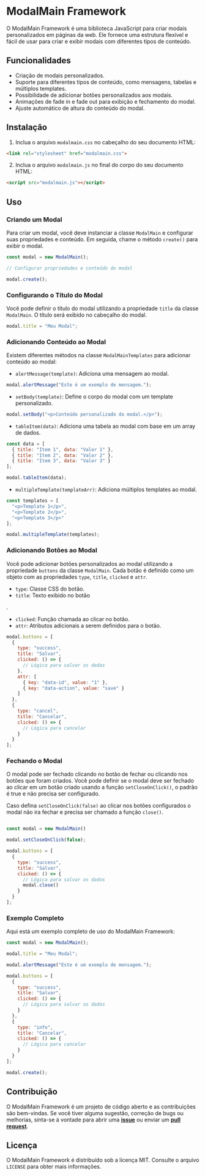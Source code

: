 # ModalMain Framework

O ModalMain Framework é uma biblioteca JavaScript para criar modais personalizados em páginas da web. Ele fornece uma estrutura flexível e fácil de usar para criar e exibir modais com diferentes tipos de conteúdo.

## Funcionalidades

- Criação de modais personalizados.
- Suporte para diferentes tipos de conteúdo, como mensagens, tabelas e múltiplos templates.
- Possibilidade de adicionar botões personalizados aos modais.
- Animações de fade in e fade out para exibição e fechamento do modal.
- Ajuste automático de altura do conteúdo do modal.

## Instalação

1. Inclua o arquivo `modalmain.css` no cabeçalho do seu documento HTML:

```html
<link rel="stylesheet" href="modalmain.css">
```

2. Inclua o arquivo `modalmain.js` no final do corpo do seu documento HTML:

```html
<script src="modalmain.js"></script>
```

## Uso

### Criando um Modal

Para criar um modal, você deve instanciar a classe `ModalMain` e configurar suas propriedades e conteúdo. Em seguida, chame o método `create()` para exibir o modal.

```javascript
const modal = new ModalMain();

// Configurar propriedades e conteúdo do modal

modal.create();
```

### Configurando o Título do Modal

Você pode definir o título do modal utilizando a propriedade `title` da classe `ModalMain`. O título será exibido no cabeçalho do modal.

```javascript
modal.title = "Meu Modal";
```

### Adicionando Conteúdo ao Modal

Existem diferentes métodos na classe `ModalMainTemplates` para adicionar conteúdo ao modal:

- `alertMessage(template)`: Adiciona uma mensagem ao modal.

```javascript
modal.alertMessage("Este é um exemplo de mensagem.");
```

- `setBody(template)`: Define o corpo do modal com um template personalizado.

```javascript
modal.setBody("<p>Conteúdo personalizado do modal.</p>");
```

- `tableItem(data)`: Adiciona uma tabela ao modal com base em um array de dados.

```javascript
const data = [
  { title: "Item 1", data: "Valor 1" },
  { title: "Item 2", data: "Valor 2" },
  { title: "Item 3", data: "Valor 3" }
];

modal.tableItem(data);
```

- `multipleTemplate(templateArr)`: Adiciona múltiplos templates ao modal.

```javascript
const templates = [
  "<p>Template 1</p>",
  "<p>Template 2</p>",
  "<p>Template 3</p>"
];

modal.multipleTemplate(templates);
```

### Adicionando Botões ao Modal

Você pode adicionar botões personalizados ao modal utilizando a propriedade `buttons` da classe `ModalMain`. Cada botão é definido como um objeto com as propriedades `type`, `title`, `clicked` e `attr`.

- `type`: Classe CSS do botão.
- `title`: Texto exibido no botão

.
- `clicked`: Função chamada ao clicar no botão.
- `attr`: Atributos adicionais a serem definidos para o botão.

```javascript
modal.buttons = [
  {
    type: "success",
    title: "Salvar",
    clicked: () => {
      // Lógica para salvar os dados
    },
    attr: [
      { key: "data-id", value: "1" },
      { key: "data-action", value: "save" }
    ]
  },
  {
    type: "cancel",
    title: "Cancelar",
    clicked: () => {
      // Lógica para cancelar
    }
  }
];
```

### Fechando o Modal

O modal pode ser fechado clicando no botão de fechar ou clicando nos botões que foram criados. Você pode definir se o modal deve ser fechado ao clicar em um botão criado usando a função `setCloseOnClick()`, o padrão é true e não precisa ser configurado.

Caso defina `setCloseOnClick(false)` ao clicar nos botões configurados o modal não ira fechar e precisa ser chamado a função `close()`.

```javascript

const modal = new ModalMain()

modal.setCloseOnClick(false);

modal.buttons = [
  {
    type: "success",
    title: "Salvar",
    clicked: () => {
      // Lógica para salvar os dados
      modal.close()
    }
  }
];
```

### Exemplo Completo

Aqui está um exemplo completo de uso do ModalMain Framework:

```javascript
const modal = new ModalMain();

modal.title = "Meu Modal";

modal.alertMessage("Este é um exemplo de mensagem.");

modal.buttons = [
  {
    type: "success",
    title: "Salvar",
    clicked: () => {
      // Lógica para salvar os dados
    }
  },
  {
    type: "info",
    title: "Cancelar",
    clicked: () => {
      // Lógica para cancelar
    }
  }
];

modal.create();
```

## Contribuição

O ModalMain Framework é um projeto de código aberto e as contribuições são bem-vindas. Se você tiver alguma sugestão, correção de bugs ou melhorias, sinta-se à vontade para abrir uma **[issue](https://github.com/guilhermelspinto/modalMain/issues)** ou enviar um **[pull request](https://github.com/guilhermelspinto/modalMain/pulls)**.

## Licença

O ModalMain Framework é distribuído sob a licença MIT. Consulte o arquivo `LICENSE` para obter mais informações.
